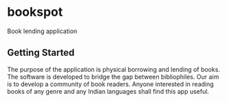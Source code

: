 # bookspot

Book lending application

## Getting Started

The purpose of the application is physical borrowing and
lending of books. The software is developed to bridge the gap between bibliophiles. Our aim is
to develop a community of book readers. Anyone interested in reading books of any genre and
any Indian languages shall find this app useful.

